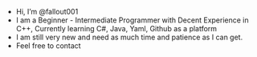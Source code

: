 - Hi, I’m @fallout001
- I am a Beginner - Intermediate Programmer with Decent Experience in C++, Currently learning C#, Java, Yaml, Github as a platform
- I am still very new and need as much time and patience as I can get.
- Feel free to contact


<!---
Fallout001/Fallout001 is a ✨ special ✨ repository because its `README.md` (this file) appears on your GitHub profile.
You can click the Preview link to take a look at your changes.
--->
